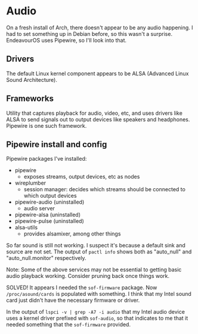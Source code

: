 # Audio

On a fresh install of Arch, there doesn't appear to be any audio happening. I had to set something up in Debian before, so this wasn't a surprise. EndeavourOS uses Pipewire, so I'll look into that.

## Drivers

The default Linux kernel component appears to be ALSA (Advanced Linux Sound Architecture).

## Frameworks

Utility that captures playback for audio, video, etc, and uses drivers like ALSA to send signals out to output devices like speakers and headphones. Pipewire is one such framework.

## Pipewire install and config

Pipewire packages I've installed:
- pipewire
  - exposes streams, output devices, etc as nodes 
- wireplumber
  - session manager: decides which streams should be connected to which output devices
- pipewire-audio (uninstalled)
  - audio server
- pipewire-alsa (uninstalled)
- pipewire-pulse (uninstalled)
- alsa-utils
  - provides alsamixer, among other things

So far sound is still not working. I suspect it's because a default sink and source are not set. The output of `pactl info` shows both as "auto_null" and "auto_null.monitor" respectively.

Note: Some of the above services may not be essential to getting basic audio playback working. Consider pruning back once things work.

SOLVED!
It appears I needed the `sof-firmware` package. Now `/proc/asound/cards` is populated with something. I think that my Intel sound card just didn't have the necessary firmware or driver. 

In the output of `lspci -v | grep -A7 -i audio` that my Intel audio device uses a kernel driver prefixed with `sof-audio`, so that indicates to me that it needed something that the `sof-firmware` provided.
